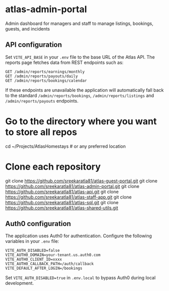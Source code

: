# atlas-admin-portal
Admin dashboard for managers and staff to manage listings, bookings, guests, and incidents

## API configuration

Set `VITE_API_BASE` in your `.env` file to the base URL of the Atlas API. The
reports page fetches data from REST endpoints such as:

```
GET /admin/reports/earnings/monthly
GET /admin/reports/payouts/daily
GET /admin/reports/bookings/calendar
```

If these endpoints are unavailable the application will automatically fall back
to the standard `/admin/reports/bookings`, `/admin/reports/listings` and
`/admin/reports/payouts` endpoints.

# Go to the directory where you want to store all repos
cd ~/Projects/AtlasHomestays  # or any preferred location

# Clone each repository
git clone https://github.com/sreekaratla81/atlas-guest-portal.git
git clone https://github.com/sreekaratla81/atlas-admin-portal.git
git clone https://github.com/sreekaratla81/atlas-api.git
git clone https://github.com/sreekaratla81/atlas-staff-app.git
git clone https://github.com/sreekaratla81/atlas-sql.git
git clone https://github.com/sreekaratla81/atlas-shared-utils.git

## Auth0 configuration

The application uses Auth0 for authentication. Configure the following variables in your `.env` file:

```
VITE_AUTH_DISABLED=false
VITE_AUTH0_DOMAIN=your-tenant.us.auth0.com
VITE_AUTH0_CLIENT_ID=xxxx
VITE_AUTH0_CALLBACK_PATH=/auth/callback
VITE_DEFAULT_AFTER_LOGIN=/bookings
```

Set `VITE_AUTH_DISABLED=true` in `.env.local` to bypass Auth0 during local development.
